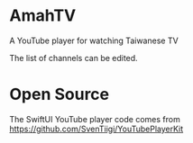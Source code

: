 # AmahTV
A YouTube player for watching Taiwanese TV

The list of channels can be edited.

# Open Source

The SwiftUI YouTube player code comes from https://github.com/SvenTiigi/YouTubePlayerKit
